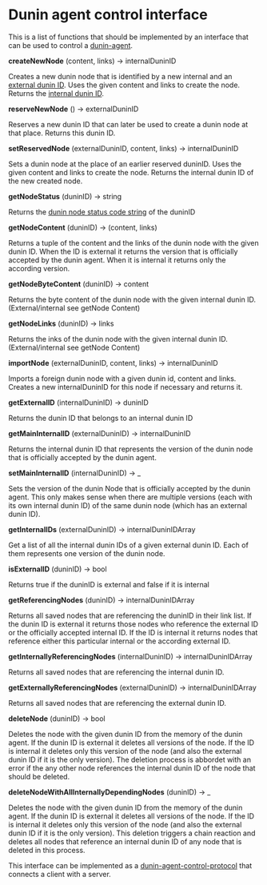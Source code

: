 # Dunin agent control interface

This is a list of functions that should be implemented by an interface that can be used to control a [dunin-agent](../architecture/dunin-agent.md).

**createNewNode** (content, links) -> internalDuninID

Creates a new dunin node that is identified by a new internal and an [external dunin ID](../../data/adresses/dunin-id.md). Uses the given content and links to create the node. Returns the [internal dunin ID](../../data/adresses/internal-dunin-id.md).

**reserveNewNode** () -> externalDuninID

Reserves a new dunin ID that can later be used to create a dunin node at that place. Returns this dunin ID.

**setReservedNode** (externalDuninID, content, links) -> internalDuninID

Sets a dunin node at the place of an earlier reserved duninID. Uses the given content and links to create the node. Returns the internal dunin ID of the new created node.

**getNodeStatus** (duninID) -> string

Returns the [dunin node status code string](../architecture/dunin-node-status.md) of the duninID

**getNodeContent** (duninID) -> (content, links)

Returns a tuple of the content and the links of the dunin node with the given dunin ID. When the ID is external it returns the version that is officially accepted by the dunin agent. When it is internal it returns only the according version.

**getNodeByteContent** (duninID) -> content

Returns the byte content of the dunin node with the given internal dunin ID. (External/internal see getNode Content)

**getNodeLinks** (duninID) -> links

Returns the inks of the dunin node with the given internal dunin ID.  (External/internal see getNode Content)

**importNode** (externalDuninID, content, links) -> internalDuninID

Imports a foreign dunin node with a given dunin id, content and links. Creates a new internalDuninID for this node if necessary and returns it.

**getExternalID** (internalDuninID) -> duninID

Returns the dunin ID that belongs to an internal dunin ID

**getMainInternalID** (externalDuninID) -> internalDuninID

Returns the internal dunin ID that represents the version of the dunin node that is officially accepted by the dunin agent.

**setMainInternalID** (internalDuninID) -> _

Sets the version of the dunin Node that is officially accepted by the dunin agent. This only makes sense when there are multiple versions (each with its own internal dunin ID) of the same dunin node (which has an external dunin ID).

**getInternalIDs** (externalDuninID) -> internalDuninIDArray

Get a list of all the internal dunin IDs of a given external dunin ID. Each of them represents one version of the dunin node.

**isExternalID** (duninID) -> bool

Returns true if the duninID is external and false if it is internal

**getReferencingNodes** (duninID) -> internalDuninIDArray

Returns all saved nodes that are referencing the duninID in their link list. If the dunin ID is external it returns those nodes who reference the external ID or the officially accepted internal ID. If the ID is internal it returns nodes that reference either this particular internal or the according external ID.

**getInternallyReferencingNodes** (internalDuninID) -> internalDuninIDArray

Returns all saved nodes that are referencing the internal dunin ID.

**getExternallyReferencingNodes** (externalDuninID) -> internalDuninIDArray

Returns all saved nodes that are referencing the external dunin ID.

**deleteNode** (duninID) -> bool

Deletes the node with the given dunin ID from the memory of the dunin agent. If the dunin ID is external it deletes all versions of the node. If the ID is internal it deletes only this version of the node (and also the external dunin ID if it is the only version). The deletion process is abbordet with an error if the any other node references the internal dunin ID of the node that should be deleted.

**deleteNodeWithAllInternallyDependingNodes** (duninID) -> _

Deletes the node with the given dunin ID from the memory of the dunin agent. If the dunin ID is external it deletes all versions of the node. If the ID is internal it deletes only this version of the node (and also the external dunin ID if it is the only version). This deletion triggers a chain reaction and deletes all nodes that reference an internal dunin ID of any node that is deleted in this process.


This interface can be implemented as a [dunin-agent-control-protocol](../architecture/dunin-agent-control-protocol.md) that connects a client with a server.